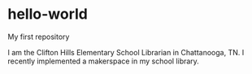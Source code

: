 # hello-world
My first repository

I am the Clifton Hills Elementary School Librarian in Chattanooga, TN. I recently implemented a makerspace in my school library.

